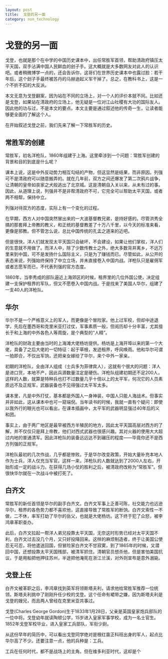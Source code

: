 ```yaml
---
layout: post
title:  戈登的另一面
category: non_technology 
---
```


# 戈登的另一面

戈登，也就是那个在中学的中国历史课本中，出任常胜军首领，帮助清政府镇压太平天国，双手沾满中国人民鲜血的刽子手。这大概就是大多数网友对此人的认识吧。或者稍微博学一点的，还会告诉你，这哥们在世界历史课本中也露过脸：若干年后，这个刽子手最终被苏丹的马赫迪起义军干掉了。总之，在教科书上，这是一个不折不扣的大反派。

本文无意为戈登翻案，因为站在不同的立场上，对一个人的评价本就不同。比如还是戈登，如果站在清政府的立场上，他无疑是一位对江山社稷有大功的国际友人。因此他的功与过，不是本文的要点。本文主要是通过叙述他的传奇一生，让读者能够更全面的了解这个人。

在开始叙述戈登之前，我们先来了解一下常胜军的历史。

## 常胜军的创建

常胜军，初名洋枪队，1860年组建于上海。这里牵涉到一个问题：常胜军创建的背景和目的到底是什么呢？

课本上说，这是中外反动势力相互勾结的产物，但这显然是结果，而非原因。列强可不是清政府可以随意搬弄的。就在几年前，双方之间还爆发了第二次鸦片战争，让清朝的皇帝如丧家之犬般逃出了北京城。这是清朝自入关以来，从未有过的事。因此，从道理上说，列强并不是非帮清政府不可，它完全可以帮助太平天国，或者两不相帮，保持中立。

列强对待双方的态度，实际上有一个变化的过程。

在早期，西方人对中国突然冒出来的一大波基督教兄弟，是持好感的。尽管洪秀全搞的那套拜上帝教的教义，和正统的基督教差了十万八千里，以今天的标准来看，更像是邪教。但不管怎么说，总比中国传统的孔孟之道来的近吧。

但是很快，洋人们就发现太平天国只会破坏，不会建设，如果让他们掌权，洋人们的生意就不用做了。而洋人中，除了少数传教士之外，绝大多数背井离乡，不远万里来到中国，可不是发扬什么国际主义，只是为了赚钱而已。尽管如此，从公开的表态来说，列强始终保持了中立立场，并未直接卷入中国内战。洋枪队只是雇佣军或者志愿军而已，不代表列强的官方态度。

1860年，当李秀成的部队逼近上海郊区的时候，租界里的几位外国公使，决定组建一支保护租界的军队，但又不愿卷入中国内战。于是找来了美国人华尔，组建了一支40人的洋枪队。

## 华尔

华尔不是一个严格意义上的军人，而更像是个冒险家。他上过军校，但却中途退学，先后在墨西哥和克里米亚打过仗，军事素质一般，但阅历却十分丰富，尤其擅长于和上海的中外各色人等周旋，是个典型的“人精”。

洋枪队的财政主要由当时的上海滩大佬杨坊提供。杨坊是上海开埠以来的第一个大佬，具备了之后大佬的一切特征：起于草根，发迹租界，呼风唤雨。他和华尔可谓一拍即合，不仅出军饷，还把亲女嫁给了华尔，来个中外一家亲。

初期的洋枪队，全由洋人组成（士兵多为菲律宾人），这就有个很大的问题：洋人是进口货，本地不产，因此兵源数量注定是硬伤。洋枪队组建初期还不足200人，这样的人数，就算是特种兵也打不过数量几乎十倍以上的太平军，何况它的人员素质远不及正规军，武器装备也不见得强过太平军太多。

课本里，凡是中外打仗，基本都是外国人一身神装，中国人只能人海战术。但事实并非如此，这从课本中也可一窥端倪。当年读书的时候，我就一直有个疑问：即使以我外行的眼光也可以看出，在课本插画中，太平军的武器明显强过40年后的义和团。

事实上，由于两广地区是最早被西方半殖民的地方，因此太平天国高层对西方的了解，并不仅仅只是拜上帝教，他们对西式武器也很感兴趣。其对火器的使用大大超过内地的普通清军。因此洋枪队的装备远远达不到碾压的程度——毕竟你还不是西方列强的正规军。

洋枪队最初的几次作战，几乎都是惨败。于是华尔改变政策，开始大量补充本地人作为士兵，洋人仅充当军官。这样一来，洋枪队的人数就达到了2000人左右，开始形成一定的战斗力。在获得几场小仗的胜利之后，被清政府改称为“常胜军”。但很快华尔就在一次战斗中被打死了。

## 白齐文

常胜军的新任首领是华尔的副手白齐文。白齐文军事上乏善可陈，社交能力也远逊华尔，租界的各色势力都不喜欢他，这直接导致了常胜军的断饷。白齐文索性一不做，二不休，率军打劫了华尔的岳父，也就是大佬杨坊。这下终于犯了众怒，被李鸿章革职查办。

此后，白齐文拉起一帮洋人弟兄投靠太平天国，无奈这时形势已经对太平天国不利，白齐文过去没几个月，又只好投降回来。这样的麻烦制造者，终于让美国公使忍无可忍，将他遣送回国，但冒险家白齐文不甘寂寞，到了1865年的时候，又潜回中国，还想投靠太平天国残部，被清军抓住。清朝官员想杀他，但是害怕美国抗议，于是用船把他押往苏州，半途把他淹死在浙江兰溪，对外则宣布是意外溺毙。

## 戈登上任

白齐文被革职之后，李鸿章找到英军将领斯塔夫利，请求他给常胜军推荐一位统领。斯塔夫利挑中了刚刚升任少校的戈登。这个任命有裙带之嫌，因为斯塔夫利是戈登的嫂兄，而且两人曾经在克里米亚共事过。

戈登(Charles George Gordon)生于1833年1月28日，父亲是英国皇家炮兵部队的一位中将。戈登幼年就读陶顿公学，15岁进入皇家军事学校，成为一名士官生。1852年戈登军校毕业，进入皇家工兵部队，军衔少尉。

从这份早年的简历中，可以看出戈登同学绝对是根红苗正科班出身的军人，起点比华尔高了不少。还要注意一点，他的兵种是：工兵。

工兵在任何时代，都不是战场上的主角。但在维多利亚时代，这却是个

